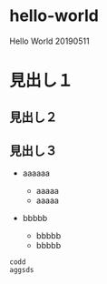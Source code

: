 # hello-world
Hello World 20190511

# 見出し１  
## 見出し２  
## 見出し３  

- aaaaaa
  - aaaaa
  - aaaaa

- bbbbb
  - bbbbb
  - bbbbb

```
codd
aggsds
```
